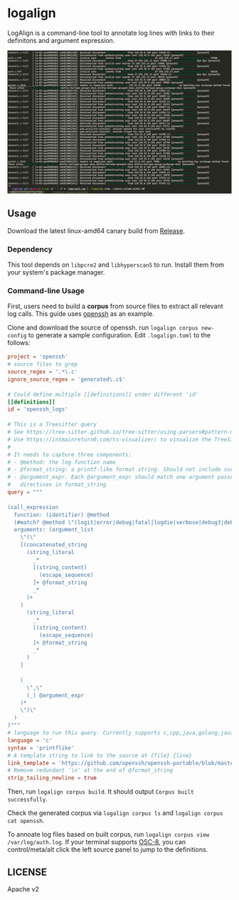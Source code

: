 # logalign

LogAlign is a command-line tool to annotate log lines with links to their definitons and argument expression.

![screenshot](https://github.com/htfy96/logalign/blob/master/docs/screenshot.png)

## Usage

Download the latest linux-amd64 canary build from [Release](https://github.com/htfy96/logalign/releases/tag/canary).

### Dependency

This tool depends on `libpcre2` and `libhyperscan5` to run. Install them from your system's package manager.

### Command-line Usage

First, users need to build a **corpus** from source files to extract all relevant log calls. This guide uses [openssh](https://github.com/openssh/openssh-portable) as an example.

Clone and download the source of openssh. run `logalign corpus new-config` to generate a sample configuration. Edit `.logalign.toml` to the follows:

```toml
project = 'openssh'
# source files to grep
source_regex = '.*\.c'
ignore_source_regex = 'generated\.c$'

# Could define multiple [[definitions]] under different 'id'
[[definitions]]
id = 'openssh_logs'

# This is a Treesitter query
# See https://tree-sitter.github.io/tree-sitter/using-parsers#pattern-matching-with-queries for the full syntax
# Use https://intmainreturn0.com/ts-visualizer/ to visualize the TreeSitter AST for a given code snippet
#
# It needs to capture three components:
# - @method: the log function name
# - @format_string: a printf-like format string. Should not include surrounding quotes
# - @argument_expr. Each @argument_expr should match one argument passed to the log call. Must match the number of
#   directives in format_string
query = """

(call_expression
  function: (identifier) @method
  (#match? @method \"(logit|error|debug|fatal|logdie|verbose|debug3|debug2)(_f|_r|_fr)?\")
  arguments: (argument_list
    \"(\"
    [(concatenated_string
      (string_literal
        _*
        [(string_content)
          (escape_sequence)
        ]+ @format_string
        _*
      )+
    )
      (string_literal
        _*
        [(string_content)
          (escape_sequence)
        ]+ @format_string
        _*
      )
    ]

    (
      \",\"
      (_) @argument_expr
    )*
    \")\"
  )
)"""
# language to run this query. Currently supports c,cpp,java,golang,javascript,python,typescript
language = 'c'
syntax = 'printflike'
# A template string to link to the source at {file} {line}
link_template = 'https://github.com/openssh/openssh-portable/blob/master/{file}#L{line}'
# Remove redundant '\n' at the end of @format_string
strip_tailing_newline = true
```

Then, run `logalign corpus build`. It should output `Corpus built successfully`.

Check the generated corpus via `logalign corpus ls` and `logalign corpus cat openssh`.

To annoate log files based on built corpus, run `logalign corpus view /var/log/auth.log`. If your terminal supports [OSC-8](https://github.com/Alhadis/OSC8-Adoption), you can control/meta/alt click the
left source panel to jump to the definitions.

## LICENSE

Apache v2
